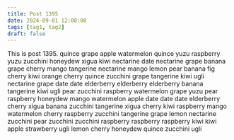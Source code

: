 ```yaml
---
title: Post 1395
date: 2024-09-01 12:00:00
tags: [tag1, tag2]
draft: false
---
```

This is post 1395.
quince
grape
apple
watermelon
quince
yuzu
raspberry
yuzu
zucchini
honeydew
xigua
kiwi
nectarine
date
nectarine
grape
banana
grape
cherry
mango
tangerine
nectarine
mango
lemon
pear
banana
fig
cherry
kiwi
orange
cherry
quince
zucchini
grape
tangerine
kiwi
ugli
nectarine
grape
date
date
elderberry
elderberry
elderberry
banana
tangerine
kiwi
ugli
pear
zucchini
raspberry
watermelon
grape
yuzu
pear
raspberry
honeydew
mango
watermelon
apple
date
date
date
elderberry
cherry
xigua
banana
zucchini
tangerine
xigua
cherry
kiwi
raspberry
mango
watermelon
cherry
raspberry
zucchini
tangerine
grape
lemon
nectarine
zucchini
pear
zucchini
zucchini
raspberry
raspberry
raspberry
kiwi
kiwi
apple
strawberry
ugli
lemon
cherry
honeydew
quince
zucchini
ugli
